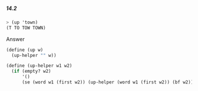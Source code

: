##### 14.2  
```Scheme
> (up 'town)
(T TO TOW TOWN)
```

Answer

```Scheme
(define (up w)
  (up-helper "" w))

(define (up-helper w1 w2)
  (if (empty? w2)
      '()
      (se (word w1 (first w2)) (up-helper (word w1 (first w2)) (bf w2)))))
```
